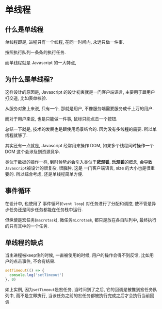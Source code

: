 # 单线程

## 什么是单线程

单线程即是, 进程只有一个线程, 在同一时间内, 永远只做一件事.

按照执行队列一条条的执行任务.

而单线程就是 Javascript 的一大特点,

## 为什么是单线程?

这样设计的原因是, Javascript 的设计初衷就是一门客户端语言, 主要用于跟用户打交道, 比如表单校验.

从服务对象上来说, 只有一个, 那就是用户, 不像服务端需要服务成千上万的用户.

而对于用户来说, 也是只能做一件事, 鼠标只能点击一个按钮.

总结一下就是, 技术的发展也是跟使用场景结合的. 因为没有多线程的需要. 所以单线程就够了.

其实还有一点就是, Javascript 经常用来操作 DOM, 如果多个线程同时操作一个 DOM 这个会涉及到资源竞争.

类似于数据的操作一样, 到时候势必会引入类似于**悲观锁**, **乐观锁**的概念, 会导致`Javascript`被设计的很复杂, 很臃肿, 这是
一门客户端语言, size 的大小也是很重要的. 所以综合考虑, 还是单线程简单方便.

## 事件循环

在设计中, 也使用了 事件循环(`Event loop`) 对任务进行了分配和调控, 使不管是异步任务还是同步任务都能在任务栈中运行.

但纵使是宏任务(`macrotask`), 微任务`microtask`, 都只是放在各自队列中, 最终执行的只有其中的一个任务.

## 单线程的缺点

当主进程被keep住的时候, 一直被使用的时候, 用户的操作会得不到反馈,
比如用户的点击事件, 不会有结果.

```javascript
setTimeout(() => {
  console.log('setTimeout')
}, 0)
```
如上实例, 因为`setTimeout`是宏任务, 当时间到了之后, 它的回调是被推到宏任务队列中, 而不是立即执行, 当该任务之前的宏任务都被执行完成之后才会执行当前回调.
